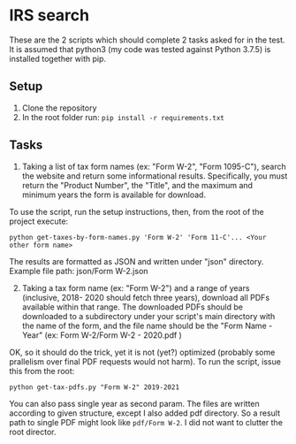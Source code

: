 <h1>IRS search</h1>

These are the 2 scripts which should complete 2 tasks asked for in the test.
It is assumed that python3 (my code was tested against Python 3.7.5) is installed together with pip.

<h2>Setup</h2>

1. Clone the repository
2. In the root folder run: `pip install -r requirements.txt`


<h2>Tasks</h2>

1. Taking a list of tax form names (ex: "Form W-2", "Form 1095-C"), search the
website and return some informational results. Specifically, you must return
the "Product Number", the "Title", and the maximum and minimum years the form
is available for download.

To use the script, run the setup instructions, then, from the root of the project execute:

`python get-taxes-by-form-names.py 'Form W-2' 'Form 11-C'... <Your other form name>`


The results are formatted as JSON and written under "json" directory. Example file path: json/Form W-2.json

2. Taking a tax form name (ex: "Form W-2") and a range of years (inclusive, 2018-
2020 should fetch three years), download all PDFs available within that range.
The downloaded PDFs should be downloaded to a subdirectory under your script's
main directory with the name of the form, and the file name should be the "Form
Name - Year" (ex: Form W-2/Form W-2 - 2020.pdf )

OK, so it should do the trick, yet it is not (yet?) optimized (probably some prallelism over final PDF requests would not harm).
To run the script, issue this from the root:

`python get-tax-pdfs.py "Form W-2" 2019-2021`

You can also pass single year as second param.
The files are written according to given structure, except I also added pdf directory. So a result path to single PDF might look like `pdf/Form W-2`.
I did not want to clutter the root director.
